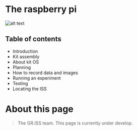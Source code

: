 # The raspberry pi 
![alt text](https://projects-static.raspberrypi.org/projects/raspberry-pi-getting-started/be011608bac5c05e7208dfce46991c8adf325019/en/images/pi-plug-in.gif)

## Table of contents


- Introduction 
- Kit assembly 
- About kit OS
- Planning 
- How to record data and images
- Running an experiment 
- Testing 
- Locating the ISS


# About this page
> The GR.ISS team.
> This page is currently under develop.
